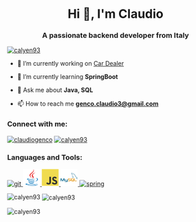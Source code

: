 <h1 align="center">Hi 👋, I'm Claudio</h1>
<h3 align="center">A passionate backend developer from Italy</h3>

<p align="left"> <a href="https://github.com/ryo-ma/github-profile-trophy"><img src="https://github-profile-trophy.vercel.app/?username=calyen93" alt="calyen93" /></a> </p>

- 🔭 I’m currently working on [Car Dealer](https://github.com/develhope/Java23-Team2-Dealer)

- 🌱 I’m currently learning **SpringBoot**

- 💬 Ask me about **Java, SQL**

- 📫 How to reach me **genco.claudio3@gmail.com**

<h3 align="left">Connect with me:</h3>
<p align="left">
<a href="https://linkedin.com/in/claudiogenco" target="blank"><img align="center" src="https://raw.githubusercontent.com/rahuldkjain/github-profile-readme-generator/master/src/images/icons/Social/linked-in-alt.svg" alt="claudiogenco" height="30" width="40" /></a>
<a href="https://instagram.com/calyen93" target="blank"><img align="center" src="https://raw.githubusercontent.com/rahuldkjain/github-profile-readme-generator/master/src/images/icons/Social/instagram.svg" alt="calyen93" height="30" width="40" /></a>
</p>

<h3 align="left">Languages and Tools:</h3>
<p align="left"> <a href="https://git-scm.com/" target="_blank" rel="noreferrer"> <img src="https://www.vectorlogo.zone/logos/git-scm/git-scm-icon.svg" alt="git" width="40" height="40"/> </a> <a href="https://www.java.com" target="_blank" rel="noreferrer"> <img src="https://raw.githubusercontent.com/devicons/devicon/master/icons/java/java-original.svg" alt="java" width="40" height="40"/> </a> <a href="https://developer.mozilla.org/en-US/docs/Web/JavaScript" target="_blank" rel="noreferrer"> <img src="https://raw.githubusercontent.com/devicons/devicon/master/icons/javascript/javascript-original.svg" alt="javascript" width="40" height="40"/> </a> <a href="https://www.mysql.com/" target="_blank" rel="noreferrer"> <img src="https://raw.githubusercontent.com/devicons/devicon/master/icons/mysql/mysql-original-wordmark.svg" alt="mysql" width="40" height="40"/> </a> <a href="https://spring.io/" target="_blank" rel="noreferrer"> <img src="https://www.vectorlogo.zone/logos/springio/springio-icon.svg" alt="spring" width="40" height="40"/> </a> </p>

<p><img align="left" src="https://github-readme-stats.vercel.app/api/top-langs?username=calyen93&show_icons=true&locale=en&layout=compact" alt="calyen93" /></p>

<p>&nbsp;<img align="center" src="https://github-readme-stats.vercel.app/api?username=calyen93&show_icons=true&locale=en" alt="calyen93" /></p>

<p><img align="center" src="https://github-readme-streak-stats.herokuapp.com/?user=calyen93&" alt="calyen93" /></p>
